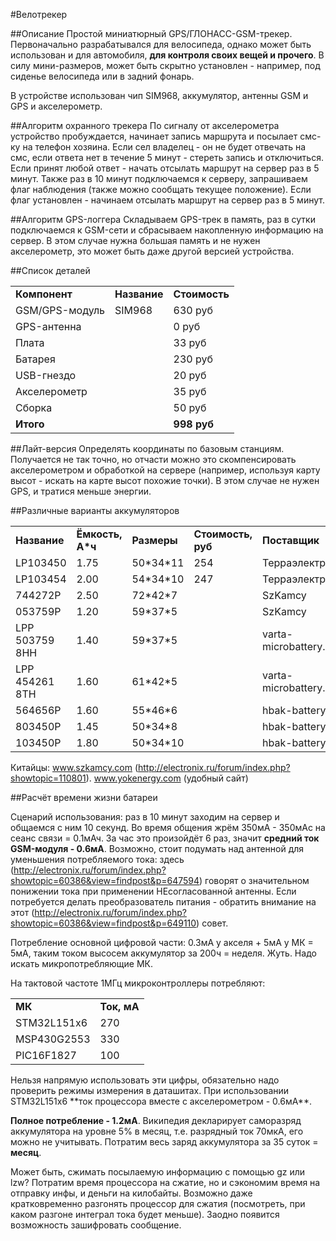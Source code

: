 #Велотрекер

##Описание
Простой миниатюрный GPS/ГЛОНАСС-GSM-трекер. Первоначально разрабатывался для велосипеда, однако может быть использован и для автомобиля, **для контроля своих вещей и прочего**. В силу мини-размеров, может быть скрытно установлен - например, под сиденье велосипеда или в задний фонарь.

В устройстве использован чип SIM968, аккумулятор, антенны GSM и GPS и акселерометр.

##Алгоритм охранного трекера
По сигналу от акселерометра устройство пробуждается, начинает запись маршрута и посылает смс-ку на телефон хозяина. Если сел владелец - он не будет отвечать на смс, если ответа нет в течение 5 минут - стереть запись и отключиться. Если принят любой ответ - начать отсылать маршрут на сервер раз в 5 минут.
Также раз в 10 минут подключаемся к серверу, запрашиваем флаг наблюдения (также можно сообщать текущее положение). Если флаг установлен - начинаем отсылать маршрут на сервер раз в 5 минут.

##Алгоритм GPS-логгера
Складываем GPS-трек в память, раз в сутки подключаемся к GSM-сети и сбрасываем накопленную информацию на сервер. В этом случае нужна большая память и не нужен акселерометр, это может быть даже другой версией устройства.

##Список деталей
<table>
	<tr>
		<td><b>Компонент</b></td>
		<td><b>Название</b></td>
		<td><b>Стоимость</b></td>
	</tr>
	<tr>
		<td>GSM/GPS-модуль</td>
		<td>SIM968</td>
		<td>630 руб</td>
	</tr>
	<tr>
		<td>GPS-антенна</td>
		<td></td>
		<td>0 руб</td>
	</tr>
	<tr>
		<td>Плата</td>
		<td></td>
		<td>33 руб</td>
	</tr>
	<tr>
		<td>Батарея</td>
		<td></td>
		<td>230 руб</td>
	</tr>
	<tr>
		<td>USB-гнездо</td>
		<td></td>
		<td>20 руб</td>
	</tr>
	<tr>
		<td>Акселерометр</td>
		<td></td>
		<td>35 руб</td>
	</tr>
	<tr>
		<td>Сборка</td>
		<td></td>
		<td>50 руб</td>
	</tr>
	<tr>
		<td><b>Итого</b></td>
		<td></td>
		<td><b>998 руб</b></td>
	</tr>
</table>

##Лайт-версия
Определять координаты по базовым станциям. Получается не так точно, но отчасти можно это скомпенсировать акселерометром и обработкой на сервере (например, используя карту высот - искать на карте высот похожие точки). В этом случае не нужен GPS, и тратися меньше энергии.

##Различные варианты аккумуляторов
<table>
	<tr>
		<td><b>Название</b></td>
		<td><b>Ёмкость, А*ч</b></td>
		<td><b>Размеры</b></td>
		<td><b>Стоимость, руб</b></td>
		<td><b>Поставщик</b></td>
	</tr>
	<tr>
		<td>LP103450</td>
		<td>1.75</td>
		<td>50*34*11</td>
		<td>254</td>
		<td>Терраэлектроника</td>
	</tr>
	<tr>
		<td>LP103454</td>
		<td>2.00</td>
		<td>54*34*10</td>
		<td>247</td>
		<td>Терраэлектроника</td>
	</tr>
	<tr>
		<td>744272P</td>
		<td>2.50</td>
		<td>72*42*7</td>
		<td></td>
		<td>SzKamcy</td>
	</tr>
	<tr>
		<td>053759P</td>
		<td>1.20</td>
		<td>59*37*5</td>
		<td></td>
		<td>SzKamcy</td>
	</tr>
	<tr>
		<td>LPP 503759 8HH</td>
		<td>1.40</td>
		<td>59*37*5</td>
		<td></td>
		<td>varta-microbattery.com</td>
	</tr>
	<tr>
		<td>LPP 454261 8TH</td>
		<td>1.60</td>
		<td>61*42*5</td>
		<td></td>
		<td>varta-microbattery.com</td>
	</tr>
	<tr>
		<td>564656P</td>
		<td>1.60</td>
		<td>55*46*6</td>
		<td></td>
		<td>hbak-battery.com</td>
	</tr>
	<tr>
		<td>803450P</td>
		<td>1.45</td>
		<td>50*34*8</td>
		<td></td>
		<td>hbak-battery.com</td>
	</tr>
	<tr>
		<td>103450P</td>
		<td>1.80</td>
		<td>50*34*10</td>
		<td></td>
		<td>hbak-battery.com</td>
	</tr>	
</table>

Китайцы: www.szkamcy.com (http://electronix.ru/forum/index.php?showtopic=110801).
www.yokenergy.com (удобный сайт)

##Расчёт времени жизни батареи

Сценарий использования: раз в 10 минут заходим на сервер и общаемся с ним 10 секунд. Во время общения жрём 350мА - 350мАс на сеанс связи = 0.1мАч. За час это произойдёт 6 раз, значит **средний ток GSM-модуля - 0.6мА**. Возможно, стоит подумать над антенной для уменьшения потребляемого тока: здесь (http://electronix.ru/forum/index.php?showtopic=60386&view=findpost&p=647594) говорят о значительном понижении тока при применении НЕсогласованной антенны. Если потребуется делать преобразователь питания - обратить внимание на этот (http://electronix.ru/forum/index.php?showtopic=60386&view=findpost&p=649110) совет.

Потребление основной цифровой части:
0.3мА у акселя + 5мА у МК = 5мА, таким током высосем аккумулятор за 200ч = неделя. Жуть. Надо искать микропотребляющие МК.

На тактовой частоте 1МГц микроконтроллеры потребляют:
<table>
	<tr>
		<td><b>МК</b></td>
		<td><b>Ток, мА</b></td>
	</tr>
	<tr>
		<td>STM32L151x6</td>
		<td>270</td>
	</tr>
	<tr>
		<td>MSP430G2553</td>
		<td>330</td>
	</tr>
	<tr>
		<td>PIC16F1827</td>
		<td>100</td>
	</tr>
</table>
Нельзя напрямую использовать эти цифры, обязательно надо проверить режимы измерения в даташитах.
При использовании STM32L151x6 **ток процессора вместе с акселерометром - 0.6мА**.

**Полное потребление - 1.2мА**. Википедия декларирует саморазряд аккумулятора на уровне 5% в месяц, т.е. разрядный ток 70мкА, его можно не учитывать.
Потратим весь заряд аккумулятора за 35 суток = **месяц**.

Может быть, сжимать посылаемую информацию с помощью gz или lzw? Потратим время процессора на сжатие, но и сэкономим время на отправку инфы, и деньги на килобайты. Возможно даже кратковременно разгонять процессор для сжатия (посмотреть, при каком разгоне интеграл тока будет меньше). Заодно появится возможность зашифровать сообщение.